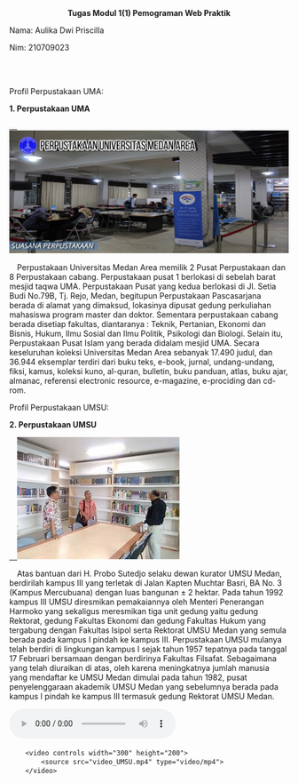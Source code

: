 <!DOCTYPE html> 
<html>
<head>
	<title> Profil Perpustakaan UMA</title>
</head>
</body>
<center><b><head><tittle>Tugas Modul 1(1) Pemograman Web Praktik</tittle></head></b></center>
<body>
<p>Nama: Aulika Dwi Priscilla</p>
<p>Nim: 210709023</p>
<br/>
<br/>
<p>Profil Perpustakaan UMA:</p>
<p><b>1. Perpustakaan UMA</b></p>
<a href="https://perpustakaan.uma.ac.id/">
&emsp;<img src="perpusuma.jpg"widht="500px;height=250px;px;"> </a>

<p class="justify">&emsp;Perpustakaan Universitas Medan Area memilik 2 Pusat Perpustakaan dan 8 Perpustakaan cabang. Perpustakaan pusat 1 berlokasi di sebelah barat mesjid taqwa UMA. Perpustakaan Pusat yang kedua berlokasi di Jl. Setia Budi No.79B, Tj. Rejo, Medan, begitupun Perpustakaan Pascasarjana berada di alamat 
    yang dimaksud, lokasinya dipusat gedung perkuliahan mahasiswa program master dan doktor. Sementara perpustakaan cabang berada disetiap fakultas, diantaranya : Teknik, Pertanian, Ekonomi dan Bisnis, Hukum, Ilmu Sosial dan Ilmu Politik, Psikologi dan Biologi. Selain itu, Perpustakaan Pusat Islam yang berada didalam mesjid UMA. Secara keseluruhan koleksi Universitas Medan Area sebanyak 17.490 judul, dan 36.944 eksemplar terdiri dari buku teks, e-book, jurnal, undang-undang, fiksi, kamus, koleksi kuno, al-quran, bulletin, buku panduan, atlas, buku ajar, almanac, referensi electronic resource, e-magazine, e-prociding dan cd-rom.</p>
    </a>

<p>Profil Perpustakaan UMSU:</p>
<p><b>2. Perpustakaan UMSU</b></p>
<a href="https://perpustakaan.umsu.ac.id/">
&emsp;<img src="perpusumsu.jpeg"style="widht=500px;height=250px;px;"></a>

<p class="justify">&emsp;Atas bantuan dari H. Probo Sutedjo selaku dewan kurator UMSU Medan, berdirilah kampus III yang terletak di Jalan Kapten Muchtar Basri, BA No. 3 (Kampus Mercubuana) dengan luas bangunan ± 2 hektar. Pada tahun 1992 kampus III UMSU diresmikan pemakaiannya oleh Menteri Penerangan Harmoko yang sekaligus meresmikan tiga unit gedung yaitu gedung Rektorat, gedung Fakultas Ekonomi dan gedung Fakultas Hukum yang tergabung dengan Fakultas Isipol serta Rektorat UMSU Medan yang semula berada pada kampus I pindah ke kampus III.
    Perpustakaan UMSU mulanya telah berdiri di lingkungan kampus I sejak tahun 1957 tepatnya pada tanggal 17 Februari bersamaan dengan berdirinya Fakultas Filsafat. Sebagaimana yang telah diuraikan di atas, oleh karena meningkatnya jumlah manusia yang mendaftar ke UMSU Medan dimulai pada tahun 1982, pusat penyelenggaraan akademik UMSU Medan yang sebelumnya berada pada kampus I pindah ke kampus III termasuk gedung Rektorat UMSU Medan.</p>
    <section>

<audio controls width="300" height="200">
<source src="Abdul & The Coffee Theory - Happy Ending.mp3">
</audio>

        <video controls width="300" height="200">
            <source src="video_UMSU.mp4" type="video/mp4">
        </video>
</html>
